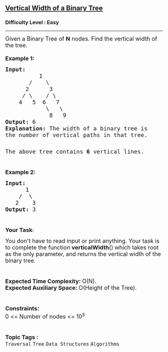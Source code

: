 <h2><a href="https://practice.geeksforgeeks.org/problems/vertical-width-of-a-binary-tree/1">Vertical Width of a Binary Tree</a></h2><h3>Difficulty Level : Easy</h3><hr><div class="problems_problem_content__Xm_eO"><p><span style="font-size:18px">Given a Binary Tree of <strong>N</strong> nodes. Find the vertical width of the tree.<br>
<br>
<strong>Example 1:</strong></span></p>

<pre><span style="font-size:18px"><strong>Input:
</strong>          1
       /    \
      2      3
     / \    / \
    4   5  6   7
            \   \
             8   9
<strong>Output: </strong>6
<strong>Explanation:</strong> The width of a binary tree is
the number of vertical paths in that tree.</span>

<span style="font-size:18px"><img alt="" class="alignnone size-full wp-image-356895" src="https://cdncontribute.geeksforgeeks.org/wp-content/uploads/tree2-8.png"></span>

<span style="font-size:18px">The above tree contains <strong>6</strong> vertical lines.</span></pre>

<p>&nbsp;</p>

<p><span style="font-size:18px"><strong>Example 2:</strong></span></p>

<pre><span style="font-size:18px"><strong>Input:
</strong>      1
&nbsp;   /  \
&nbsp;  2    3
<strong>Output: </strong>3
</span></pre>

<p>&nbsp;</p>

<p><strong><span style="font-size:18px">Your Task</span>:</strong></p>

<p><span style="font-size:18px">You don't have to read input or print anything. Your&nbsp;task is to complete the function <strong>verticalWidth</strong>() which takes root as the only parameter, and returns the vertical width of the binary tree.</span></p>

<p>&nbsp;</p>

<p><span style="font-size:18px"><strong>Expected Time Complexity:&nbsp;</strong>O(N).<br>
<strong>Expected Auxiliary Space:&nbsp;</strong>O(Height of the Tree).</span></p>

<p>&nbsp;</p>

<p><span style="font-size:18px"><strong>Constraints:</strong><br>
0 &lt;= Number of nodes &lt;= 10<sup>5</sup></span></p>
</div><br><p><span style=font-size:18px><strong>Topic Tags : </strong><br><code>Traversal</code>&nbsp;<code>Tree</code>&nbsp;<code>Data Structures</code>&nbsp;<code>Algorithms</code>&nbsp;